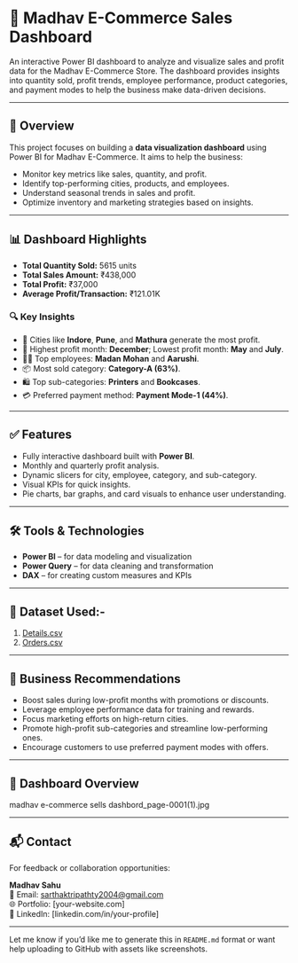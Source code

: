 # 🛒 Madhav E-Commerce Sales Dashboard

An interactive Power BI dashboard to analyze and visualize sales and profit data for the Madhav E-Commerce Store. The dashboard provides insights into quantity sold, profit trends, employee performance, product categories, and payment modes to help the business make data-driven decisions.

---

## 📌 Overview

This project focuses on building a **data visualization dashboard** using Power BI for Madhav E-Commerce. It aims to help the business:
- Monitor key metrics like sales, quantity, and profit.
- Identify top-performing cities, products, and employees.
- Understand seasonal trends in sales and profit.
- Optimize inventory and marketing strategies based on insights.

---

## 📊 Dashboard Highlights

- **Total Quantity Sold:** 5615 units  
- **Total Sales Amount:** ₹438,000  
- **Total Profit:** ₹37,000  
- **Average Profit/Transaction:** ₹121.01K  

### 🔍 Key Insights
- 📍 Cities like **Indore**, **Pune**, and **Mathura** generate the most profit.
- 📅 Highest profit month: **December**; Lowest profit month: **May** and **July**.
- 👩‍💼 Top employees: **Madan Mohan** and **Aarushi**.
- 📦 Most sold category: **Category-A (63%)**.
- 🛍️ Top sub-categories: **Printers** and **Bookcases**.
- 💳 Preferred payment method: **Payment Mode-1 (44%)**.

---

## ✅ Features

- Fully interactive dashboard built with **Power BI**.
- Monthly and quarterly profit analysis.
- Dynamic slicers for city, employee, category, and sub-category.
- Visual KPIs for quick insights.
- Pie charts, bar graphs, and card visuals to enhance user understanding.

---

## 🛠️ Tools & Technologies

- **Power BI** – for data modeling and visualization  
- **Power Query** – for data cleaning and transformation  
- **DAX** – for creating custom measures and KPIs

---

## 📁 Dataset Used:-

1. <a href="https://github.com/YourUsername/Madhav-E-Commerce-Sells-Dashboard/blob/main/Datasets/Details.csv">Details.csv</a>
2. <a href="https://github.com/YourUsername/Madhav-E-Commerce-Sells-Dashboard/blob/main/Datasets/Orders.csv">Orders.csv</a>
---

## 🧠 Business Recommendations

- Boost sales during low-profit months with promotions or discounts.
- Leverage employee performance data for training and rewards.
- Focus marketing efforts on high-return cities.
- Promote high-profit sub-categories and streamline low-performing ones.
- Encourage customers to use preferred payment modes with offers.

---

## 📸 Dashboard Overview
madhav e-commerce sells dashbord_page-0001(1).jpg

---

## 📬 Contact

For feedback or collaboration opportunities:

**Madhav Sahu**  
📧 Email: sarthaktripathty2004@gmail.com  
🌐 Portfolio: [your-website.com]  
🔗 LinkedIn: [linkedin.com/in/your-profile]

---

Let me know if you’d like me to generate this in `README.md` format or want help uploading to GitHub with assets like screenshots.
